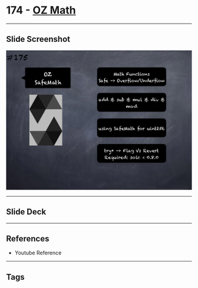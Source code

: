 # 174 - [OZ Math](OZ%20Math.md)


___
## Slide Screenshot
![174.png](../images/solidity201/174.png)
___
## Slide Deck

___
## References
- Youtube Reference
___
## Tags